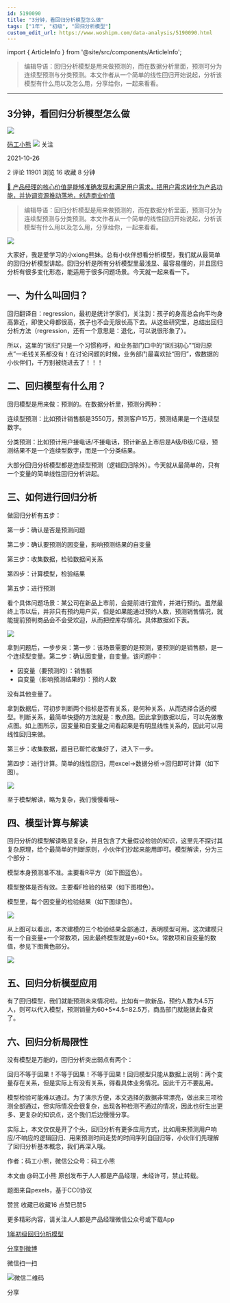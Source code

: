 ```yaml
---
id: 5190090
title: "3分钟，看回归分析模型怎么做"
tags: ["1年", "初级", "回归分析模型"]
custom_edit_url: https://www.woshipm.com/data-analysis/5190090.html
---
```

import { ArticleInfo } from '@site/src/components/ArticleInfo';

<ArticleInfo
    author="码工小熊"
    authorLink="https://www.woshipm.com/u/1285820"
    published="2021-10-26"
    views={11901}
    comments={2}
    collects={16}
/>

> 编辑导语：回归分析模型是用来做预测的，而在数据分析里面，预测可分为连续型预测与分类预测。本文作者从一个简单的线性回归开始说起，分析该模型有什么用以及怎么用，分享给你，一起来看看。

---

## 3分钟，看回归分析模型怎么做

[![](https://static.woshipm.com/APP_U_202106_20210620005424_1343.jpeg?imageView2/1/w/72/h/72/q/100)](https://www.woshipm.com/u/1285820)

[码工小熊](https://www.woshipm.com/u/1285820) ![](https://static.woshipm.com/tag/1101_1@2x.png) 关注

2021-10-26

2 评论 11901 浏览 16 收藏 8 分钟

[🔗 产品经理的核心价值是能够准确发现和满足用户需求，把用户需求转化为产品功能，并协调资源推动落地，创造商业价值](https://ke.qidianla.com/courses/90pm)

> 编辑导语：回归分析模型是用来做预测的，而在数据分析里面，预测可分为连续型预测与分类预测。本文作者从一个简单的线性回归开始说起，分析该模型有什么用以及怎么用，分享给你，一起来看看。

![](https://image.woshipm.com/wp-files/2021/10/nNRhaelf5GBn2cJu8kDm.png)

大家好，我是爱学习的小xiong熊妹。总有小伙伴想看分析模型，我们就从最简单的回归分析模型讲起。回归分析是所有分析模型里最浅显、最容易懂的，并且回归分析有很多变化形态，能适用于很多问题场景。今天就一起来看一下。

## 一、为什么叫回归？

回归翻译自：regression，最初是统计学家们，关注到：孩子的身高总会向平均身高靠近，即使父母都很高，孩子也不会无限长高下去。从这些研究里，总结出回归分析方法（regression，还有一个意思是：退化，可以说很形象了）。

所以，这里的“回归”只是一个习惯称呼，和业务部门口中的“回归初心”“回归原点”一毛钱关系都没有！在讨论问题的时候，业务部门最喜欢扯“回归”，做数据的小伙伴们，千万别被绕进去了！！！

## 二、回归模型有什么用？

回归模型是用来做：预测的。在数据分析里，预测分两种：

连续型预测：比如预计销售额是3550万，预测客户15万，预测结果是一个连续型数字。

分类预测：比如预计用户接电话/不接电话，预计新品上市后是A级/B级/C级，预测结果不是一个连续型数字，而是一个分类结果。

大部分回归分析模型都是连续型预测（逻辑回归除外）。今天就从最简单的，只有一个变量的简单线性回归分析讲起。

## 三、如何进行回归分析

做回归分析有五步：

第一步：确认是否是预测问题

第二步：确认要预测的因变量，影响预测结果的自变量

第三步：收集数据，检验数据间关系

第四步：计算模型，检验结果

第五步：进行预测

看个具体问题场景：某公司在新品上市前，会提前进行宣传，并进行预约。虽然最终上市以后，并非只有预约用户买，但是如果能通过预约人数，预测销售情况，就能提前预判商品会不会受欢迎，从而把控库存情况。具体数据如下表。

![](https://image.woshipm.com/wp-files/2021/10/TsIdKphJP0YL6PzMUFcJ.png)

拿到问题后，一步步来：第一步：该场景需要的是预测，要预测的是销售额，是一个连续型变量。第二步：确认因变量，自变量。该问题中：

*   因变量（要预测的）：销售额
*   自变量（影响预测结果的）：预约人数

没有其他变量了。

拿到数据后，可初步判断两个指标是否有关系，是何种关系，从而选择合适的模型。判断关系，最简单快捷的方法就是：散点图。因此拿到数据以后，可以先做散点图。如上图所示，因变量和自变量之间看起来是有明显线性关系的，因此可以用线性回归来做。

第三步：收集数据，题目已帮忙收集好了，进入下一步。

第四步：进行计算。简单的线性回归，用excel→数据分析→回归即可计算（如下图）。

![](https://image.woshipm.com/wp-files/2021/10/bPUQnxpB2Z4q1HDnq2Y5.png)

至于模型解读，略为复杂，我们慢慢看哦~

## 四、模型计算与解读

回归分析的模型解读略显复杂，并且包含了大量假设检验的知识，这里先不探讨其复杂原理，给个最简单的判断原则，小伙伴们抄起来能用即可。模型解读，分为三个部分：

模型本身预测准不准。主要看R平方（如下图蓝色）。

模型整体是否有效。主要看F检验的结果（如下图橙色）。

模型里，每个因变量的检验结果（如下图绿色）。

![](https://image.woshipm.com/wp-files/2021/10/koilXYVxIrS5bw71yKr4.png)

从上图可以看出，本次建模的三个检验结果全部通过，表明模型可用。这次建模只有一个自变量+一个常数项，因此最终模型就是y=60+5x。常数项和自变量的数值，参见下图黄色部分。

![](https://image.woshipm.com/wp-files/2021/10/alPhpj6yY3ebEYYk3JJy.png)

## 五、回归分析模型应用

有了回归模型，我们就能预测未来情况啦。比如有一款新品，预约人数为4.5万人，则可以代入模型，预测销量为60+5\*4.5=82.5万，商品部门就能据此备货了。

## 六、回归分析局限性

没有模型是万能的，回归分析突出弱点有两个：

回归不等于因果！不等于因果！不等于因果！回归模型只能从数据上说明：两个变量存在关系，但是实际上有没有关系，得看具体业务情况。因此千万不要乱用。

模型检验可能难以通过。为了演示方便，本文选择的数据非常漂亮，做出来三项检测全部通过，但实际情况会很复杂，出现各种检测不通过的情况，因此也衍生出更多、更复杂的知识点，这个我们后边慢慢分享。

实际上，本文仅仅是开了个头，回归分析有更多应用方式，比如用来预测用户响应/不响应的逻辑回归、用来预测时间走势的时间序列自回归等，小伙伴们先理解了回归分析基本概念，我们再深入哦。

作者：码工小熊，微信公众号：码工小熊

本文由 @码工小熊 原创发布于人人都是产品经理，未经许可，禁止转载。

题图来自pexels，基于CC0协议

赞赏 收藏已收藏16 点赞已赞5

更多精彩内容，请关注人人都是产品经理微信公众号或下载App

[1年](https://www.woshipm.com/tag/1%e5%b9%b4)[初级](https://www.woshipm.com/tag/%e5%88%9d%e7%ba%a7)[回归分析模型](https://www.woshipm.com/tag/%e5%9b%9e%e5%bd%92%e5%88%86%e6%9e%90%e6%a8%a1%e5%9e%8b)

[分享到微博](https://service.weibo.com/share/share.php?appkey=2775287854&title=3分钟，看回归分析模型怎么做&url=https://www.woshipm.com/data-analysis/5190090.html&pic=https://image.woshipm.com/wp-files/2021/10/nNRhaelf5GBn2cJu8kDm.png)

微信扫一扫

![微信二维码](https://api.pwmqr.com/qrcode/create/?url=https://www.woshipm.com/data-analysis/5190090.html)

分享